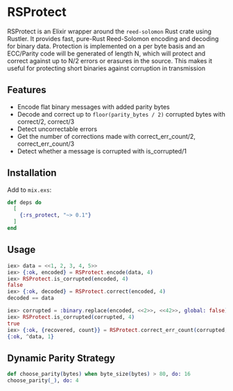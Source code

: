 # RSProtect

RSProtect is an Elixir wrapper around the `reed-solomon` Rust crate using Rustler.
It provides fast, pure-Rust Reed-Solomon encoding and decoding for binary data.
Protection is implemented on a per byte basis and an ECC/Parity code will be generated
of length N, which will protect and correct against up to N/2 errors or erasures in the
source. This makes it useful for protecting short binaries against corruption in transmission

## Features
- Encode flat binary messages with added parity bytes
- Decode and correct up to `floor(parity_bytes / 2)` corrupted bytes with correct/2, correct/3
- Detect uncorrectable errors
- Get the number of corrections made with correct_err_count/2, correct_err_count/3
- Detect whether a message is corrupted with is_corrupted/1

## Installation

Add to `mix.exs`:

```elixir
def deps do
  [
    {:rs_protect, "~> 0.1"}
  ]
end
```

## Usage

```elixir
iex> data = <<1, 2, 3, 4, 5>>
iex> {:ok, encoded} = RSProtect.encode(data, 4)
iex> RSProtect.is_corrupted(encoded, 4)
false
iex> {:ok, decoded} = RSProtect.correct(encoded, 4)
decoded == data

iex> corrupted = :binary.replace(encoded, <<2>>, <<42>>, global: false)
iex> RSProtect.is_corrupted(corrupted, 4)
true
iex> {:ok, {recovered, count}} = RSProtect.correct_err_count(corrupted, 4)
{:ok, ^data, 1}
```

## Dynamic Parity Strategy

```elixir
def choose_parity(bytes) when byte_size(bytes) > 80, do: 16
choose_parity(_), do: 4
```